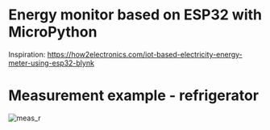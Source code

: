 # Energy monitor based on ESP32 with MicroPython

Inspiration: https://how2electronics.com/iot-based-electricity-energy-meter-using-esp32-blynk

# Measurement example - refrigerator


![meas_r](https://user-images.githubusercontent.com/4918852/149370239-1715769b-5f3f-4965-b143-669749240dba.png)
